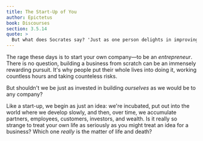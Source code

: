 ```yaml
---
title: The Start-Up of You
author: Epictetus
book: Discourses
section: 3.5.14
quote: >
  But what does Socrates say? 'Just as one person delights in improving his farm, and another his horse, so I delight in attending to my own improvement day by day.'
---
```


The rage these days is to start your own company—to be an _entrepreneur_. There is no question, building a business from scratch can be an immensely rewarding pursuit. It's why people put their whole lives into doing it, working countless hours and taking counteless risks.

But shouldn't we be just as invested in building _ourselves_ as we would be to any company?

Like a start-up, we begin as just an idea: we're incubated, put out into the world where we develop slowly, and then, over time, we accumulate partners, employees, customers, investors, and wealth. Is it really so strange to treat your own life as seriously as you might treat an idea for a business? Which one _really_ is the matter of life and death?
